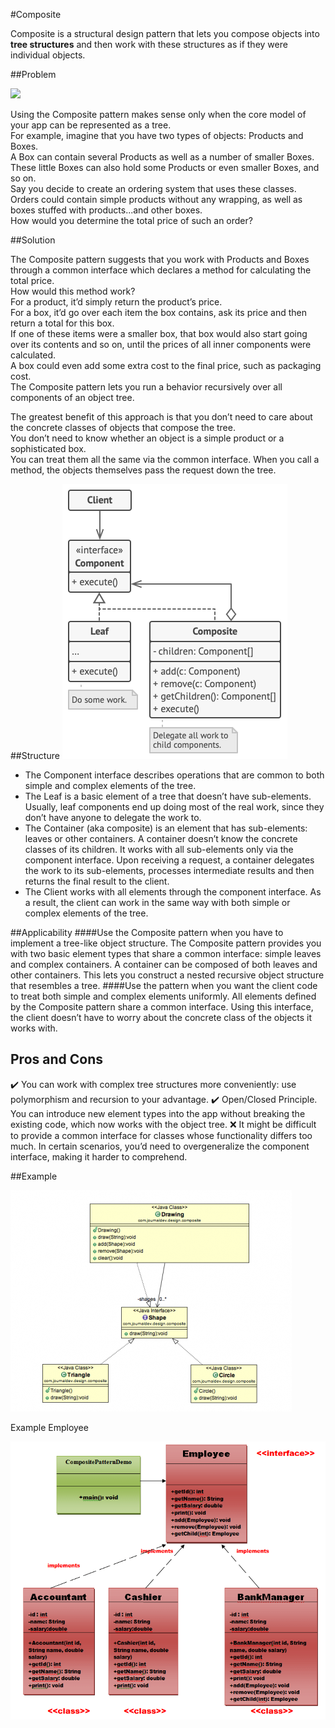 #Composite 

Composite is a structural design pattern that lets you compose objects into **tree structures** and then work with these structures as if they were individual objects.

##Problem

![](../../../../../../resources/img/)

Using the Composite pattern makes sense only when the core model of your app can be represented as a tree.
</br>
For example, imagine that you have two types of objects: 
Products and Boxes.
</br>
A Box can contain several Products as well as a number of smaller Boxes.
</br>
These little Boxes can also hold some Products or even smaller Boxes, and so on.
</br>
Say you decide to create an ordering system that uses these classes. Orders could contain simple products without any wrapping, as well as boxes stuffed with products...and other boxes.
</br>
How would you determine the total price of such an order?

##Solution

The Composite pattern suggests that you work with Products and Boxes through a common interface which declares a method for calculating the total price.
</br>
How would this method work?
</br>
For a product, it’d simply return the product’s price. </br>
For a box, it’d go over each item the box contains, ask its price and then return a total for this box.
</br>
If one of these items were a smaller box, that box would also start going over its contents and so on, until the prices of all inner components were calculated.
</br>
A box could even add some extra cost to the final price, such as packaging cost.
</br>
The Composite pattern lets you run a behavior recursively over all components of an object tree.

The greatest benefit of this approach is that you don’t need to care about the concrete classes of objects that compose the tree.
</br>
You don’t need to know whether an object is a simple product or a sophisticated box.</br>
You can treat them all the same via the common interface. When you call a method, the objects themselves pass the request down the tree.

##Structure
![](../../../../../../resources/img/structure-composite.png)

- The Component interface describes operations that are common to both simple and complex elements of the tree.
- The Leaf is a basic element of a tree that doesn’t have sub-elements. Usually, leaf components end up doing most of the real work, since they don’t have anyone to delegate the work to.
- The Container (aka composite) is an element that has sub-elements: leaves or other containers. A container doesn’t know the concrete classes of its children. It works with all sub-elements only via the component interface. Upon receiving a request, a container delegates the work to its sub-elements, processes intermediate results and then returns the final result to the client.
- The Client works with all elements through the component interface. As a result, the client can work in the same way with both simple or complex elements of the tree.

##Applicability
####Use the Composite pattern when you have to implement a tree-like object structure.
The Composite pattern provides you with two basic element types that share a common interface: simple leaves and complex containers. A container can be composed of both leaves and other containers. This lets you construct a nested recursive object structure that resembles a tree.
####Use the pattern when you want the client code to treat both simple and complex elements uniformly.
All elements defined by the Composite pattern share a common interface. Using this interface, the client doesn’t have to worry about the concrete class of the objects it works with.

## Pros and Cons

:heavy_check_mark: You can work with complex tree structures more conveniently: use polymorphism and recursion to your advantage.
:heavy_check_mark: Open/Closed Principle. You can introduce new element types into the app without breaking the existing code, which now works with the object tree.
:x: It might be difficult to provide a common interface for classes whose functionality differs too much. In certain scenarios, you’d need to overgeneralize the component interface, making it harder to comprehend.

##Example

![](../../../../../../resources/img/Composite-Pattern-java.png)

Example Employee

![](../../../../../../resources/img/compositeuml2.jpg)


